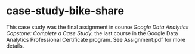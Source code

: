 # case-study-bike-share

This case study was the final assignment in course <em>Google Data Analytics Capstone: Complete a Case Study</em>, the last course in the Google Data Analytics Professional Certificate program. See Assignment.pdf for more details.
